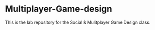 # Multiplayer-Game-design

This is the lab repository for the Social & Mulitplayer Game Design class.
